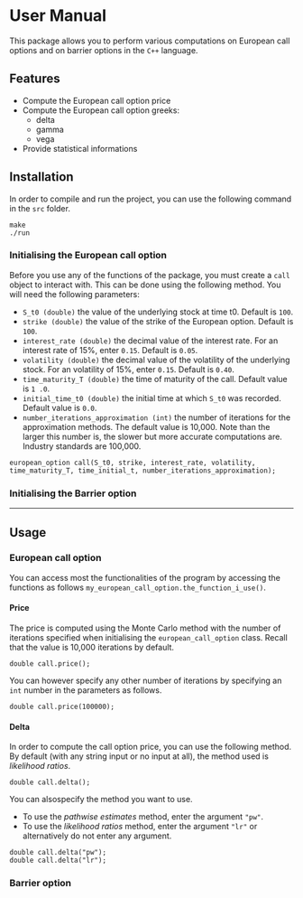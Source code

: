 # User Manual

This package allows you to perform various computations on European call options and on barrier options in the `C++` language.

## Features

* Compute the European call option price
* Compute the European call option greeks:
  * delta
  * gamma
  * vega
* Provide statistical informations

## Installation

In order to compile and run the project, you can use the following command in the `src` folder.

```
make
./run
```

### Initialising the European call option

Before you use any of the functions of the package, you must create a `call` object to interact with. This can be done using the following method. You will need the following parameters:
* `S_t0 (double)` the value of the underlying stock at time t0. Default is `100`.
* `strike (double)` the value of the strike of the European option. Default is `100`.
* `interest_rate (double)` the decimal value of the interest rate. For an interest rate of 15%, enter `0.15`.  Default is `0.05`.
* `volatility (double)` the decimal value of the volatility of the underlying stock. For an volatility of 15%, enter `0.15`.  Default is `0.40`.
* `time_maturity_T (double)` the time of maturity of the call. Default value is `1
.0`.
* `initial_time_t0 (double)` the initial time at which `S_t0` was recorded. Default value is `0.0`.
* `number_iterations_approximation (int)` the number of iterations for the approximation methods. The default value is 10,000. Note than the larger this number is, the slower but more accurate computations are. Industry standards are 100,000.
```
european_option call(S_t0, strike, interest_rate, volatility, time_maturity_T, time_initial_t, number_iterations_approximation);
```

### Initialising the Barrier option

---

## Usage

### European call option

You can access most the functionalities of the program by accessing the functions as follows `my_european_call_option.the_function_i_use()`.

#### Price

The price is computed using the Monte Carlo method with the number of iterations specified when initialising the `european_call_option` class. Recall that the value is 10,000 iterations by default.
```
double call.price();
```
You can however specify any other number of iterations by specifying an `int` number in the parameters as follows.
```
double call.price(100000);
```

#### Delta
In order to compute the call option price, you can use the following method. By default (with any string input or no input at all), the method used is _likelihood ratios_.
```
double call.delta();
```
You can alsospecify the method you want to use.
- To use the _pathwise estimates_ method, enter the argument `"pw"`.
- To use the _likelihood ratios_ method, enter the argument `"lr"` or alternatively do not enter any argument.
```
double call.delta("pw");
double call.delta("lr");
```

### Barrier option

